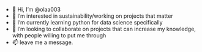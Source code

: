 - 👋 Hi, I’m @olaa003
- 👀 I’m interested in sustainability/working on projects that matter
- 🌱 I’m currently learning python for data science specifically
- 💞️ I’m looking to collaborate on projects that can increase my knowledge, with people willing to put me through
- 📫 leave me a message.

<!---
olaa003/olaa003 is a ✨ special ✨ repository because its `README.md` (this file) appears on your GitHub profile.
You can click the Preview link to take a look at your changes.
--->
